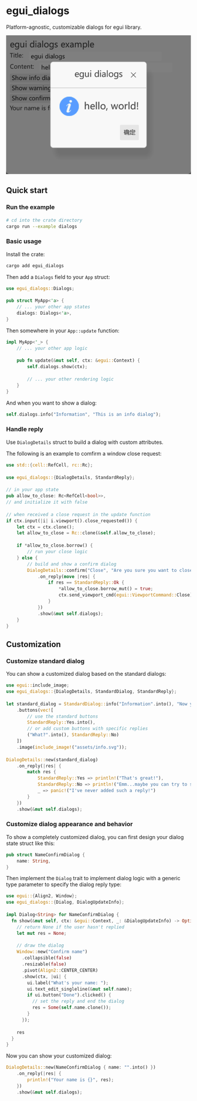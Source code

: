 # egui_dialogs

Platform-agnostic, customizable dialogs for egui library.

![Information Dialog Preview](preview.png)

## Quick start

### Run the example

```bash
# cd into the crate directory
cargo run --example dialogs
```

### Basic usage

Install the crate:

```bash
cargo add egui_dialogs
```

Then add a `Dialogs` field to your `App` struct:

```rust
use egui_dialogs::Dialogs;

pub struct MyApp<'a> {
    // ... your other app states
    dialogs: Dialogs<'a>,
}
```

Then somewhere in your `App::update` function:

```rust
impl MyApp<'_> {
    // ... your other app logic
    
    pub fn update(&mut self, ctx: &egui::Context) {
        self.dialogs.show(ctx);
        
        // ... your other rendering logic
    }
}
```

And when you want to show a dialog:

```rust
self.dialogs.info("Information", "This is an info dialog");
```

### Handle reply

Use `DialogDetails` struct to build
a dialog with custom attributes.

The following is an example to comfirm a window close request:

```rust
use std::{cell::RefCell, rc::Rc};

use egui_dialogs::{DialogDetails, StandardReply};

// in your app state
pub allow_to_close: Rc<RefCell<bool>>,
// and initialize it with false

// when received a close request in the update function
if ctx.input(|i| i.viewport().close_requested()) {
    let ctx = ctx.clone();
    let allow_to_close = Rc::clone(&self.allow_to_close);

    if *allow_to_close.borrow() {
        // run your close logic
    } else {
        // build and show a confirm dialog
        DialogDetails::confirm("Close", "Are you sure you want to close the window?")
            .on_reply(move |res| {
                if res == StandardReply::Ok {
                    *allow_to_close.borrow_mut() = true;
                    ctx.send_viewport_cmd(egui::ViewportCommand::Close);
                }
            })
            .show(&mut self.dialogs);
    }
}
```

## Customization

### Customize standard dialog

You can show a customized dialog based on the standard dialogs:

```rust
use egui::include_image;
use egui_dialogs::{DialogDetails, StandardDialog, StandardReply};

let standard_dialog = StandardDialog::info("Information".into(), "Now you can customize the dialog!".into())
    .buttons(vec![
        // use the standard buttons
        StandardReply::Yes.into(),
        // or add custom buttons with specific replies
        ("What?".into(), StandardReply::No)
    ])
    .image(include_image!("assets/info.svg"));

DialogDetails::new(standard_dialog)
    .on_reply(|res| {
        match res {
            StandardReply::Yes => println!("That's great!"),
            StandardReply::No => println!("Emm...maybe you can try to see the example?"),
            _ => panic!("I've never added such a reply!")
        }
    })
    .show(&mut self.dialogs);
```

### Customize dialog appearance and behavior

To show a completely customized dialog, you can first design your dialog state struct like this:

```rust
pub struct NameConfirmDialog {
    name: String,
}
```

Then implement the `Dialog` trait to implement dialog logic
with a generic type parameter to specify the dialog reply type:

```rust
use egui::{Align2, Window};
use egui_dialogs::{Dialog, DialogUpdateInfo};

impl Dialog<String> for NameConfirmDialog {
  fn show(&mut self, ctx: &egui::Context, _: &DialogUpdateInfo) -> Option<String> {
    // return None if the user hasn't replied
    let mut res = None;

    // draw the dialog
    Window::new("Confirm name")
      .collapsible(false)
      .resizable(false)
      .pivot(Align2::CENTER_CENTER)
      .show(ctx, |ui| {
        ui.label("What's your name: ");
        ui.text_edit_singleline(&mut self.name);
        if ui.button("Done").clicked() {
          // set the reply and end the dialog
          res = Some(self.name.clone());
        }
      });
      
    res
  }
}
```

Now you can show your customized dialog:

```rust
DialogDetails::new(NameConfirmDialog { name: "".into() })
    .on_reply(|res| {
        println!("Your name is {}", res);
    })
    .show(&mut self.dialogs);
```
